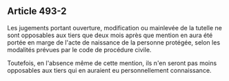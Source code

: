 Article 493-2
----
Les jugements portant ouverture, modification ou mainlevée de la tutelle ne sont
opposables aux tiers que deux mois après que mention en aura été portée en marge
de l'acte de naissance de la personne protégée, selon les modalités prévues par
le code de procédure civile.

Toutefois, en l'absence même de cette mention, ils n'en seront pas moins
opposables aux tiers qui en auraient eu personnellement connaissance.
